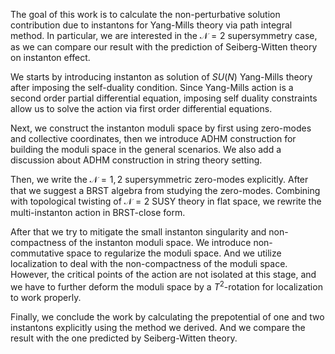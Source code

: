 
The goal of this work is to calculate the non-perturbative solution contribution due to instantons for Yang-Mills theory via path integral method. In particular, we are interested in the $\mathcal{N}=2$ supersymmetry case, as we can compare our result with the prediction of Seiberg-Witten theory on instanton effect.


We starts by introducing instanton as solution of  $SU(N)$ Yang-Mills theory after imposing the self-duality condition. Since Yang-Mills action is a second order partial differential equation, imposing self duality constraints allow us to solve the action via first order differential equations. 

Next, we construct the instanton moduli space by first using zero-modes and collective coordinates, then we introduce ADHM construction for building the moduli space in the general scenarios. We also add a discussion about ADHM construction in string theory setting. 

Then, we write the $\mathcal{N} = 1,2$ supersymmetric zero-modes explicitly. After that we suggest a BRST algebra from studying the zero-modes. Combining with topological twisting of $\mathcal{N} =  2$ SUSY theory in flat space, we  rewrite the multi-instanton action in BRST-close form.

After that we try to mitigate the small instanton singularity and non-compactness of the instanton moduli space. We introduce non-commutative space to regularize the moduli space. And we utilize localization to deal with the non-compactness of the moduli space. However, the critical points of the action are not isolated at this stage, and we have to further deform the moduli space by a $T^2$-rotation for localization to work properly. 

Finally, we conclude the work by calculating the prepotential of one and two instantons explicitly using the method we derived. And we compare the result with the one predicted by Seiberg-Witten theory. 
